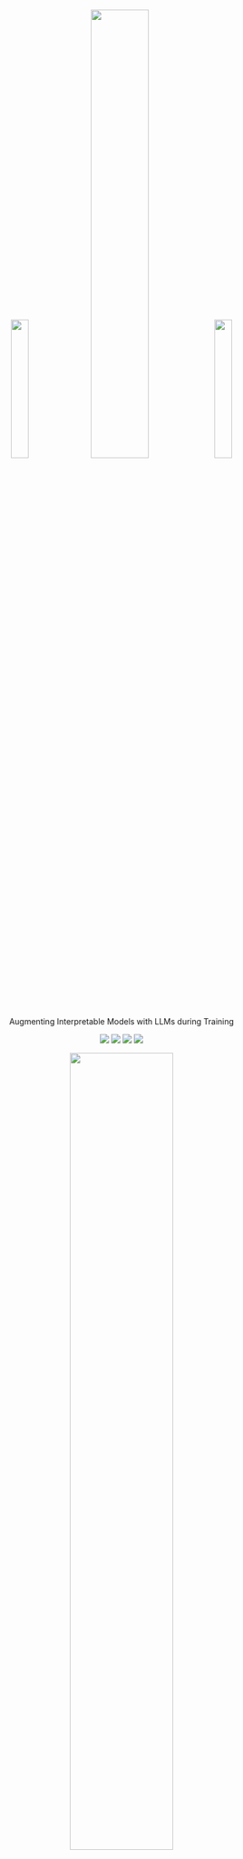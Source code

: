 <h1 align="center">   <img src="https://microsoft.github.io/augmented-transparent-models/auggam_gif.gif" width="25%"><img src="https://microsoft.github.io/augmented-transparent-models/logo.svg?sanitize=True&kill_cache=1" width="45%"> <img src="https://microsoft.github.io/augmented-transparent-models/auggam_gif.gif" width="25%"></h1>
<p align="center"> Augmenting Interpretable Models with LLMs during Training
</p>

<p align="center">
  <img src="https://img.shields.io/badge/license-mit-blue.svg">
  <img src="https://img.shields.io/badge/python-3.6+-blue">
  <img src="https://img.shields.io/badge/pytorch-1.0+-blue">
  <img src="https://img.shields.io/pypi/v/imodelsx?color=green">  
</p>  


<p align="center">
  <img src="https://microsoft.github.io/augmented-transparent-models/ovw.png" width="60%">
</p>  


```r
@misc{ch2022augmenting,
    title={Augmenting Interpretable Models with LLMs during Training},
    author={Chandan Singh and Armin Askari and Rich Caruana and Jianfeng Gao},
    year={2022},
    eprint={2209.11799},
    archivePrefix={arXiv},
    primaryClass={cs.AI}
}
```